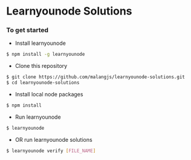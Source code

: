# Learnyounode Solutions

### To get started

* Install learnyounode
```bash
$ npm install -g learnyounode
```

* Clone this repository
```bash
$ git clone https://github.com/malangjs/learnyounode-solutions.git 
$ cd learnyounode-solutions
```

* Install local node packages
```bash
$ npm install
```

* Run learnyounode
```bash
$ learnyounode
```

* OR run learnyounode solutions
```bash
$ learnyounode verify [FILE_NAME]
```
